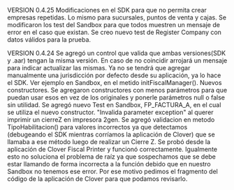 VERSION 0.4.25
Modificaciones en el SDK para que no permita crear empresas repetidas. Lo mismo para sucursales, puntos de venta y cajas.
Se modificaron los test del Sandbox para que todos muestren un mensaje de error en el caso que existan.
Se creo nuevo test de Register Company con datos válidos para la prueba.

VERSION 0.4.24
Se agregó un control que valida que ambas versiones(SDK y .aar) tengan la misma versión.
En caso de no coincidir arrojará un mensaje para indicar actualizar las mismas.
Ya no se tendrá que agregar manualmente una jurisdicción por defecto desde su aplicación, ya lo hace el SDK. Ver ejemplo en Sandbox, en el metido initFiscalManager().
Nuevos constructores. Se agregaron constructores con menos parámetros para que puedan usar esos en vez de los originales y ponerle parámetros null o false sin utilidad. Se agregó nuevo Test en Sandbox, FP_FACTURA_A, en el cual se utiliza el nuevo constructor.
"Invalida parameter exception" al querer imprimir un cierreZ en impresora 2gen. 
Se agregó validacion en metodo TipoHabilitacion() para valores incorrectos ya que detectamos (debugeando el SDK mientras corríamos la aplicación de Clover) que se llamaba a ese método luego de realizar un Cierre Z. Se probó desde la aplicación de Clover Fiscal Printer y funcionó correctamente. Igualmente esto no soluciona el problema de raíz ya que sospechamos que se debe estar llamando de forma incorrecta a la función debido que en nuestro Sandbox no tenemos ese error.
Por ese motivo pedimos el fragmento del código de la aplicación de Clover para que podamos revisarlo.